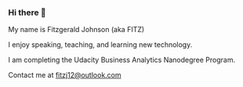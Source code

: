 ### Hi there 👋
My name is Fitzgerald Johnson (aka FITZ)

I enjoy speaking, teaching, and learning new technology.

I am completing the Udacity Business Analytics Nanodegree Program.

Contact me at fitzj12@outlook.com
<!--
**fitzj12/fitzj12** is a ✨ _special_ ✨ repository because its `README.md` (this file) appears on your GitHub profile.

Here are some ideas to get you started:

- 🔭 I’m currently working on ...
- 🌱 I’m currently learning ...
- 👯 I’m looking to collaborate on ...
- 🤔 I’m looking for help with ...
- 💬 Ask me about ...
- 📫 How to reach me: ...
- 😄 Pronouns: ...
- ⚡ Fun fact: ...
-->
